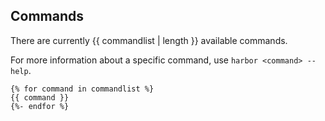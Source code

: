 ## Commands

There are currently {{ commandlist | length }} available commands.

For more information about a specific command, use `harbor <command> --help`.


```
{% for command in commandlist %}
{{ command }}
{%- endfor %}
```
